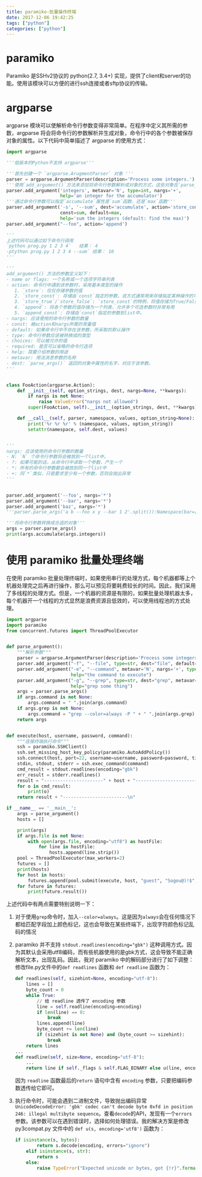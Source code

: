 ```yaml
---
title: paramiko-批量操作终端
date: 2017-12-06 19:42:25
tags: ["python"]
categories: ["python"]
---
```


# paramiko
Paramiko 是SSHv2协议的 python(2.7, 3.4+) 实现，提供了client和server的功能。使用该模块可以方便的进行ssh连接或者sftp协议的传输。

# argparse
argparse 模块可以使解析命令行参数变得非常简单。在程序中定义其所需的参数，argparse 将会将命令行的参数解析并生成对象，命令行中的各个参数被保存对象的属性。以下代码中简单描述了 argparse 的使用方式：

```python
import argparse

'''低版本的Python不支持 argparse'''

'''首先创建一个 `argparse.ArugmentParser` 对象 '''
parser = argparse.ArgumentParser(description='Process some integers.')
'''使用`add_argument()`方法来添加将命令行参数解析成对象的方式，这些对象在`parse_args()`方法调用后才可以使用。'''
parser.add_argument('integers', metavar='N', type=int, nargs='+',
                    help='an integer for the accumulator')
'''通过命令行参数可以指定`accumulate`属性是`sum`函数，还是`max`函数'''
parser.add_argument('-s', '--sum', dest='accumulate', action='store_const',
                    const=sum, default=max,
                    help='sum the integers (default: find the max)')
parser.add_argument("--foo", action='append')

'''
上述代码可以通过如下命令行调用
`python prog.py 1 2 3 4`   结果： 4
·ptython prog.py 1 2 3 4 --sum` 结果： 10
'''

'''
add_argument() 方法的参数定义如下：
- name or flags: 一个名称或一个选项字符串列表
- action: 命令行中遇到该参数时，采用基本类型的操作
   1. `store`: 仅仅存储参数的值
   2. `store_const`: 存储由`const`指定的参数，该方式通常用来存储指定某种操作的可选参数
   3. `store_true`/`store_false`: `store_const`的特例，将值存储为True/False
   4. `append`: 将各个参数的值存储为一个列表，允许多个可选参数时非常有用 
   5. `append_const`: 存储由`const`指定的参数到list中。
- nargs: 应该使用的命令行参数的数量
- const: 被action和nargs所需的常量值
- default: 如果命令行中不存在该参数，所采取的默认操作
- type: 命令行参数应该被转换成的类型
- choices: 可以被允许的值
- required: 是否可以省略的命令行选项
- help: 简要介绍参数的用途
- metavar: 用法消息参数的名称
- dest: `parse_args()` 返回的对象中属性的名字，对应于该参数。
'''


class FooAction(argparse.Action):
    def __init__(self, option_strings, dest, nargs=None, **kwargs):
        if nargs is not None:
            raise ValueError("nargs not allowed")
        super(FooAction, self).__init__(option_strings, dest, **kwargs)

    def __call__(self, parser, namespace, values, option_string=None):
        print('%r %r %r' % (namespace, values, option_string))
        setattr(namespace, self.dest, values)


'''
nargs: 应该使用的命令行参数的数量
- N: `N` 个命令行参数将会被放到一个list中。
- ?: 如果可能的话，从命令行中读取一个参数，产生一个 
- *: 所有的命令行参数都会被放到同一个list中
- +: 同`*`类似，只是要求至少有一个参数，否则会抛出异常
'''


parser.add_argument('--foo', nargs='*')
parser.add_argument('--bar', nargs='*')
parser.add_argument('baz', nargs='*')
'''parser.parse_args('a b --foo x y --bar 1 2'.split()):Namespace(bar=['1', '2'], baz=['a', 'b'], foo=['x', 'y']) '''

'''将命令行参数转换成合适的对象'''
args = parser.parse_args()
print(args.accumulate(args.integers))
```

# 使用 paramiko 批量处理终端
在使用 paramiko 批量处理终端时，如果使用串行的处理方式，每个机器都等上个机器处理完之后再进行操作，那么可以预见将要耗费较长的时间。因此，我们采用了多线程的处理方式。但是，一个机器的资源是有限的，如果批量处理机器太多，每个机器开一个线程的方式显然是浪费资源且低效的，可以使用线程池的方式处理。

```python
import argparse
import paramiko
from concurrent.futures import ThreadPoolExecutor


def parse_argument():
    """解析参数"""
    parser = argparse.ArgumentParser(description='Process some integers.')
    parser.add_argument("-f", "--file", type=str, dest="file", default="machine", help="the file of ip address")
    parser.add_argument("-e", "--command", metavar='N', nargs='+', type=str, dest="command",
                        help="the command to execute")
    parser.add_argument("-g", "--grep", type=str, dest="grep", metavar='N', nargs='+', default=None,
                        help="grep some thing")
    args = parser.parse_args()
    if args.command is not None:
        args.command = " ".join(args.command)
    if args.grep is not None:
        args.command = "grep --color=always -P " + " ".join(args.grep)
    return args


def execute(host, username, password, command):
    """连接终端执行命令"""
    ssh = paramiko.SSHClient()
    ssh.set_missing_host_key_policy(paramiko.AutoAddPolicy())
    ssh.connect(host, port=22, username=username, password=password, timeout=7)
    stdin, stdout, stderr = ssh.exec_command(command)
    cmd_result = stdout.readlines(encoding="gbk")
    err_result = stderr.readlines()
    result = "----------------------" + host + "--------------------------------\n"
    for o in cmd_result:
        print(o)
    return result + "------------------------\n"

if __name__ == '__main__':
    args = parse_argument()
    hosts = []

    print(args)
    if args.file is not None:
        with open(args.file, encoding="utf8") as hostFile:
            for line in hostFile:
                hosts.append(line.strip())
    pool = ThreadPoolExecutor(max_workers=2)
    futures = []
    print(hosts)
    for host in hosts:
        futures.append(pool.submit(execute, host, "guest", "Sogou@)!$", args.command))
    for future in futures:
        print(future.result())
```

上述代码中有两点需要特别说明一下：
1. 对于使用`grep`命令时，加入`--color=always`。这是因为`always`会在任何情况下都给匹配字段加上颜色标记，这也会导致在某些终端下，出现字符颜色标记乱码的情况
2. paramiko 并不支持 `stdout.readlines(encoding="gbk")` 这种调用方式。因为其默认会采用utf8编码，而有些机器使用的是gbk方式，这会导致不能正确解析文本，出现乱码。因此，我对 paramiko 中的解码部分进行了如下调整：
    修改file.py文件中的`def readlines` 函数和 `def readline` 函数为：

    ```python
    def readlines(self, sizehint=None, encoding="utf-8"):
        lines = []
        byte_count = 0
        while True:
            // 给 readline 透传了 encoding 参数
            line = self.readline(encoding=encoding)
            if len(line) == 0:
                break
            lines.append(line)
            byte_count += len(line)
            if (sizehint is not None) and (byte_count >= sizehint):
                break
        return lines
    ...
    def readline(self, size=None, encoding="utf-8"):
        ...
        return line if self._flags & self.FLAG_BINARY else u(line, encoding=encoding)
    ```
    
    因为 `readline` 函数最后的`return` 语句中含有 `encoding` 参数，只要把编码参数透传给它即可。
3. 执行命令时，可能会遇到二进制文件，导致抛出编码异常`UnicodeDecodeError: 'gbk' codec can't decode byte 0xfd in position 246: illegal multibyte sequence`。查看`decode`的API，发现有一个`errors`参数。该参数可以在遇到错误时，选择如何处理错误。我的解决方案是修改 py3compat.py 文件中的 `def u(s, encoding='utf8')` 函数为：
    
    ```python
    if isinstance(s, bytes):
            return s.decode(encoding, errors="ignore")
        elif isinstance(s, str):
            return s
        else:
            raise TypeError("Expected unicode or bytes, got {!r}".format(s))
    ```

